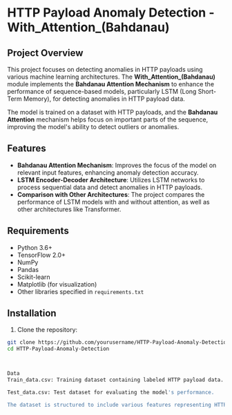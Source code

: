 # HTTP Payload Anomaly Detection - With_Attention_(Bahdanau)

## Project Overview

This project focuses on detecting anomalies in HTTP payloads using various machine learning architectures. The **With_Attention_(Bahdanau)** module implements the **Bahdanau Attention Mechanism** to enhance the performance of sequence-based models, particularly LSTM (Long Short-Term Memory), for detecting anomalies in HTTP payload data.

The model is trained on a dataset with HTTP payloads, and the **Bahdanau Attention** mechanism helps focus on important parts of the sequence, improving the model's ability to detect outliers or anomalies.

## Features

- **Bahdanau Attention Mechanism**: Improves the focus of the model on relevant input features, enhancing anomaly detection accuracy.
- **LSTM Encoder-Decoder Architecture**: Utilizes LSTM networks to process sequential data and detect anomalies in HTTP payloads.
- **Comparison with Other Architectures**: The project compares the performance of LSTM models with and without attention, as well as other architectures like Transformer.

## Requirements

- Python 3.6+
- TensorFlow 2.0+
- NumPy
- Pandas
- Scikit-learn
- Matplotlib (for visualization)
- Other libraries specified in `requirements.txt`

## Installation

1. Clone the repository:

```bash
git clone https://github.com/yourusername/HTTP-Payload-Anomaly-Detection.git
cd HTTP-Payload-Anomaly-Detection



Data
Train_data.csv: Training dataset containing labeled HTTP payload data.

Test_data.csv: Test dataset for evaluating the model's performance.

The dataset is structured to include various features representing HTTP request attributes and payload information.
